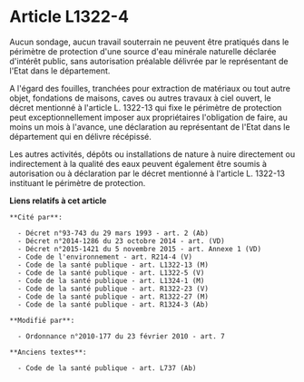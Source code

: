 # Article L1322-4

Aucun sondage, aucun travail souterrain ne peuvent être pratiqués dans le périmètre de protection d'une source d'eau minérale
naturelle déclarée d'intérêt public, sans autorisation préalable délivrée par le représentant de l'Etat dans le département. 

A l'égard des fouilles, tranchées pour extraction de matériaux ou tout autre objet, fondations de maisons, caves ou autres
travaux à ciel ouvert, le décret mentionné à l'article L. 1322-13 qui fixe le périmètre de protection peut exceptionnellement
imposer aux propriétaires l'obligation de faire, au moins un mois à l'avance, une déclaration au représentant de l'Etat dans
le département qui en délivre récépissé. 

Les autres activités, dépôts ou installations de nature à nuire directement ou indirectement à la qualité des eaux peuvent
également être soumis à autorisation ou à déclaration par le décret mentionné à l'article L. 1322-13 instituant le périmètre
de protection.

**Liens relatifs à cet article**

	**Cité par**:

	  - Décret n°93-743 du 29 mars 1993 - art. 2 (Ab)
	  - Décret n°2014-1286 du 23 octobre 2014 - art. (VD)
	  - Décret n°2015-1421 du 5 novembre 2015 - art. Annexe 1 (VD)
	  - Code de l'environnement - art. R214-4 (V)
	  - Code de la santé publique - art. L1322-13 (M)
	  - Code de la santé publique - art. L1322-5 (V)
	  - Code de la santé publique - art. L1324-1 (M)
	  - Code de la santé publique - art. R1322-23 (V)
	  - Code de la santé publique - art. R1322-27 (M)
	  - Code de la santé publique - art. R1324-3 (Ab)

	**Modifié par**:

	  - Ordonnance n°2010-177 du 23 février 2010 - art. 7

	**Anciens textes**:

	  - Code de la santé publique - art. L737 (Ab)

